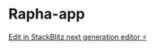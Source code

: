# Rapha-app

[Edit in StackBlitz next generation editor ⚡️](https://stackblitz.com/~/github.com/kimonekerr/Rapha-app)